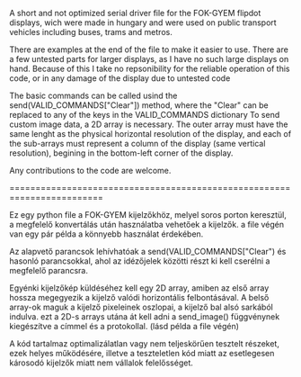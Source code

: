 A short and not optimized serial driver file for the FOK-GYEM flipdot displays, wich were made in hungary and were used on public transport vehicles including buses, trams and metros.

There are examples at the end of the file to make it easier to use.
There are a few untested parts for larger displays, as I have no such large displays on hand.
Because of this I take no repsonibility for the reliable operation of this code, or in any damage of the display due to untested code

The basic commands can be called usind the send(VALID_COMMANDS["Clear"]) method, where the "Clear" can be replaced to any of the keys in the VALID_COMMANDS dictionary
To send custom image data, a 2D array is necessary. The outer array must have the same lenght as the physical horizontal resolution of the display, 
and each of the sub-arrays must represent a column of the display (same vertical resolution), begining in the bottom-left corner of the display.

Any contributions to the code are welcome.

========================================================================

Ez egy python file a FOK-GYEM kijelzőkhöz, melyel soros porton keresztül, a megfelelő konvertálás után használatba vehetőek a kijelzők.
a file végén van egy pár példa a könnyebb használat érdekében.

Az alapvető parancsok lehívhatóak a send(VALID_COMMANDS["Clear") és hasonló parancsokkal, ahol az idézőjelek közötti részt ki kell cserélni a megfelelő parancsra.

Egyénki kijelzőkép küldéséhez kell egy 2D array, amiben az első array hossza megegyezik a kijelző valódi horizontális felbontásával. A belső array-ok maguk a kijelző pixeleinek oszlopai, 
a kijelző bal alsó sarkából indulva.
ezt a 2D-s arrays utána át kell adni a send_image() függvénynek kiegészítve a címmel és a protokollal. (lásd példa a file végén)

A kód tartalmaz optimalizálatlan vagy nem teljeskörűen tesztelt részeket, ezek helyes működésére, illetve a teszteletlen kód miatt az esetlegesen károsodó kijelzők miatt nem vállalok felelősséget.


